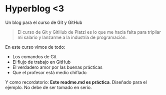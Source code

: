 # Hyperblog <3
Un blog para el curso de Git y GitHub
>El curso de Git y GitHub de Platzi es lo que me hacia falta para tripliar mi salario y lanzarme a la industria de programación.

En este curso vimos de todo:
* Los comandos de Git
* El flujo de trabajo en GitHub
* El verdadero amor por las buenas prácticas
* Que el profesor está medio chiflado

Y como recordatorio: **Este readme.md es práctica**. Diseñado para el ejemplo. No debe de ser tomado en serio. 
